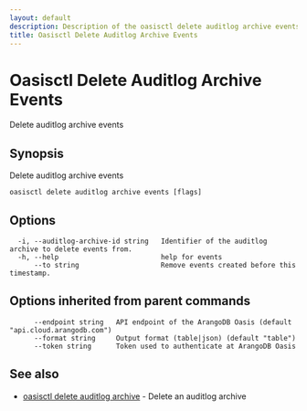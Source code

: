 ```yaml
---
layout: default
description: Description of the oasisctl delete auditlog archive events command
title: Oasisctl Delete Auditlog Archive Events
---
```

# Oasisctl Delete Auditlog Archive Events

Delete auditlog archive events

## Synopsis

Delete auditlog archive events

```
oasisctl delete auditlog archive events [flags]
```

## Options

```
  -i, --auditlog-archive-id string   Identifier of the auditlog archive to delete events from.
  -h, --help                         help for events
      --to string                    Remove events created before this timestamp.
```

## Options inherited from parent commands

```
      --endpoint string   API endpoint of the ArangoDB Oasis (default "api.cloud.arangodb.com")
      --format string     Output format (table|json) (default "table")
      --token string      Token used to authenticate at ArangoDB Oasis
```

## See also

* [oasisctl delete auditlog archive](oasisctl-delete-auditlog-archive.html)	 - Delete an auditlog archive

